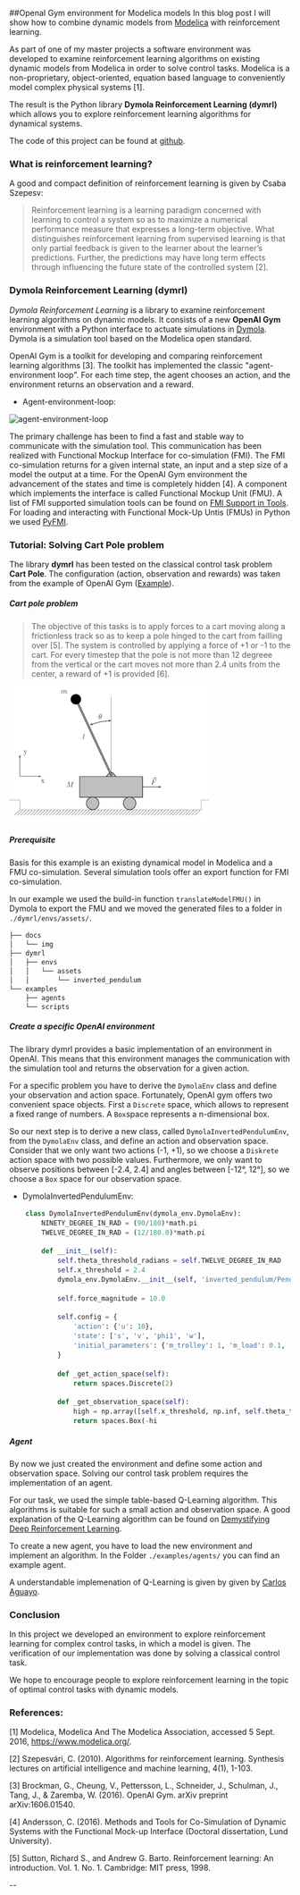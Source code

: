 ##OpenaI Gym environment for Modelica models 
In this blog post I will show how to combine dynamic models from [Modelica](https://www.modelica.org/) with reinforcement learning.

As part of one of my master projects a software environment was developed to examine reinforcement learning algorithms on existing dynamic models from Modelica in order to solve control tasks. Modelica is a non-proprietary, object-oriented, equation based language to conveniently model complex physical systems [1].

The result is the Python library **Dymola Reinforcement Learning (dymrl)** which allows you to explore reinforcement learning algorithms for dynamical systems.

The code of this project can be found at [github](https://github.com/eyyi/dymrl). 

### What is reinforcement learning?
A good and compact definition of reinforcement learning is given by Csaba Szepesv: 

> Reinforcement learning is a learning paradigm concerned with learning to control a system so as to maximize a numerical performance measure that expresses a long-term objective. What distinguishes reinforcement learning from supervised learning is that only partial feedback is given to the learner about the learner’s predictions. Further, the predictions may have long term effects through influencing the future state of the controlled system [2].


### Dymola Reinforcement Learning (dymrl)
*Dymola Reinforcement Learning* is a library to examine reinforcement learning algorithms on dynamic models. 
It consists of a new **OpenAI Gym** environment with a Python interface to actuate simulations in [Dymola](http://www.modelon.com/products/dymola/). Dymola is a simulation tool based on the Modelica open standard.

OpenAI Gym is a toolkit for developing and comparing reinforcement learning algorithms [3]. The toolkit has implemented the classic "agent-environment loop". For each time step, the agent chooses an action, and the environment returns an observation and a reward. 

* Agent-environment-loop:

![agent-environment-loop](./img/rl_loop_dymrl.png)

The primary challenge has been to find a fast and stable way to communicate with the simulation tool.
This communication has been realized with Functional Mockup Interface for co-simulation (FMI). The FMI co-simulation returns for a given internal state, an input and a step size of a model the output at a time. For the OpenAI Gym environment the advancement of the states and time is completely hidden [4]. A component which implements the interface is called Functional Mockup Unit (FMU). A list of FMI supported simulation tools can be found on [FMI Support in Tools](https://www.fmi-standard.org/tools). For loading and interacting with Functional Mock-Up Untis (FMUs) in Python we used [PyFMI](https://pypi.python.org/pypi/PyFMI).


### Tutorial: Solving Cart Pole problem
The library **dymrl** has been tested on the classical control task problem **Cart Pole**. The configuration (action, observation and rewards) was taken from the example of OpenAI Gym ([Example](<https://gym.openai.com/docs>)). 

##### Cart pole problem
>The objective of this tasks is to apply forces to a cart moving along a frictionless track so as to keep a pole hinged to the cart from failling over [5]. The system is controlled by applying a force of +1 or -1 to the cart. For every timestep that the pole is not more than 12 degreee from the vertical or the cart moves not more than 2.4 units from the center, a reward of +1 is provided [6]. 

![cart pole model](./img/cart_pole.png)

##### 	Prerequisite
Basis for this example is an existing dynamical model in Modelica and a FMU co-simulation. Several simulation tools offer an export function for FMI co-simulation. 

In our example we used the build-in function ``translateModelFMU()``  in Dymola to export the FMU and we moved the generated files to a folder in `./dymrl/envs/assets/`. 

```
├── docs
│   └── img
├── dymrl
│   ├── envs
│   │   └── assets
│   │       └── inverted_pendulum
└── examples
    ├── agents
    └── scripts
```


##### Create a specific OpenAI environment

The library dymrl provides a basic implementation of an environment in OpenAI. This means that this environment manages the communication with the simulation tool and returns the observation for a given action. 

For a specific problem you have to derive the `DymolaEnv` class and define your observation and action space. Fortunately, OpenAI gym offers two convenient space objects. First a `Discrete` space, which allows to represent a fixed range of numbers. A `Box`space represents a n-dimensional box. 

So our next step is to derive a new class, called `DymolaInvertedPendulumEnv`, from the `DymolaEnv` class, and define an action and observation space. 
Consider that we only want two actions (-1, +1), so we choose a `Diskrete` action space with two possible values. Furthermore, we only want to observe positions between [-2.4, 2.4] and angles between [-12°, 12°], so we choose a `Box` space for our observation space. 
 
* DymolaInvertedPendulumEnv:

```python
	class DymolaInvertedPendulumEnv(dymola_env.DymolaEnv):
	    NINETY_DEGREE_IN_RAD = (90/180)*math.pi
	    TWELVE_DEGREE_IN_RAD = (12/180.0)*math.pi
	
	    def __init__(self):
	        self.theta_threshold_radians = self.TWELVE_DEGREE_IN_RAD
	        self.x_threshold = 2.4
	        dymola_env.DymolaEnv.__init__(self, 'inverted_pendulum/Pendel_Komponenten_Pendulum.fmu')
	
	        self.force_magnitude = 10.0
	
	        self.config = {
	            'action': {'u': 10},
	            'state': ['s', 'v', 'phi1', 'w'],
	            'initial_parameters': {'m_trolley': 1, 'm_load': 0.1, 'phi1': self.NINETY_DEGREE_IN_RAD}
	        }
	       
	        def _get_action_space(self):
        		return spaces.Discrete(2)

    		def _get_observation_space(self):
        		high = np.array([self.x_threshold, np.inf, self.theta_threshold_radians, np.inf])
        		return spaces.Box(-hi
```


##### 	Agent
By now we just created the environment and define some action and observation space. Solving our control task problem requires the implementation of an agent. 

For our task, we used the simple table-based Q-Learning algorithm. This algorithms is suitable for such a small action and observation space. A good explanation of the Q-Learning algorithm can be found on [Demystifying Deep Reinforcement Learning](https://www.nervanasys.com/demystifying-deep-reinforcement-learning/).

To create a new agent, you have to load the new environment and implement an algorithm. In the Folder `./examples/agents/` you can find an example agent. 

A understandable implemenation of Q-Learning is given by given by [Carlos Aguayo](https://gym.openai.com/algorithms/alg_0eUHoAktRVWWM7ZoDBWQ9w).

### Conclusion

In this project we developed an environment to explore reinforcement learning for complex control tasks, in which a model is given. The verification of our implementation was done by solving a classical control task. 

We hope to encourage people to explore reinforcement learning in the topic of optimal control tasks with dynamic models.


### References:

[1]  Modelica, Modelica And The Modelica Association, accessed 5 Sept. 2016, <https://www.modelica.org/>.

[2]  Szepesvári, C. (2010). Algorithms for reinforcement learning. Synthesis lectures on artificial intelligence and machine learning, 4(1), 1-103.

[3] Brockman, G., Cheung, V., Pettersson, L., Schneider, J., Schulman, J., Tang, J., & Zaremba, W. (2016). OpenAI Gym. arXiv preprint arXiv:1606.01540.

[4] Andersson, C. (2016). Methods and Tools for Co-Simulation of Dynamic Systems with the Functional Mock-up Interface (Doctoral dissertation, Lund University).

[5] Sutton, Richard S., and Andrew G. Barto. Reinforcement learning: An introduction. Vol. 1. No. 1. Cambridge: MIT press, 1998.

--

